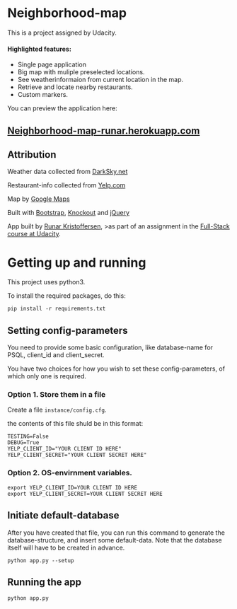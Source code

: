 # Neighborhood-map

This is a project assigned by Udacity.

#### Highlighted features:
- Single page application
- Big map with muliple preselected locations.
- See weatherinformaion from current location in the map.
- Retrieve and locate nearby restaurants.
- Custom markers.

You can preview the application here:

<h2 style="color: #1d2a61">
<a href="https://neighborhood-map-runar.herokuapp.com/">Neighborhood-map-runar.herokuapp.com</a>

</h2>

## Attribution
Weather data collected from <a href="http://www.darksky.net">DarkSky.net</a>

Restaurant-info collected from <a href="http://www.yelp.com">Yelp.com</a>

Map by <a href="http://maps.google.com">Google Maps</a>

Built with <a href="http://getbootstrap.com">Bootstrap</a>, <a href="http://knockoutjs.com">Knockout</a> and <a href="http://jquery.com">jQuery</a>
</p>
<p>App built by <a href="http://runarkristoffersen.com/">Runar Kristoffersen</a>, >as part of an assignment in the <a href="https://www.udacity.com/course/full-stack-web-developer-nanodegree--nd004">Full-Stack course at Udacity</a>.</p>

# Getting up and running

This project uses python3.

To install the required packages, do this:
```
pip install -r requirements.txt
```
## Setting config-parameters

You need to provide some basic configuration, like database-name for PSQL, client_id and client_secret.

You have two choices for how you wish to set these config-parameters, of which only one is required.

### Option 1. Store them in a file
Create a file `instance/config.cfg`.

the contents of this file shuld be in this format:
```
TESTING=False
DEBUG=True
YELP_CLIENT_ID="YOUR CLIENT ID HERE"
YELP_CLIENT_SECRET="YOUR CLIENT SECRET HERE"
```

### Option 2. OS-envirnment variables.
```
export YELP_CLIENT_ID=YOUR CLIENT ID HERE
export YELP_CLIENT_SECRET=YOUR CLIENT SECRET HERE
```

## Initiate default-database

After you have created that file, you can run this command to generate the  database-structure, and insert some default-data. Note that the database itself will have to be created in advance.
```
python app.py --setup
```

## Running the app
```
python app.py
```

